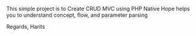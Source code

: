 This simple project is to Create CRUD MVC using PHP Native
Hope helps you to understand concept, flow, and parameter parsing

Regards,
Harits
